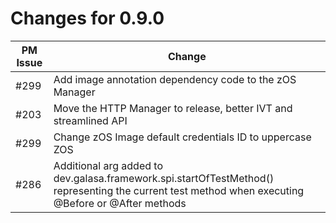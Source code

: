 # Changes for 0.9.0

| PM Issue      | Change        |
| ------------- | ------------- |
| #299 | Add image annotation dependency code to the zOS Manager |
| #203 | Move the HTTP Manager to release, better IVT and streamlined API |
| #299 | Change zOS Image default credentials ID to uppercase ZOS |
| #286 | Additional arg added to dev.galasa.framework.spi.startOfTestMethod() representing the current test method when executing @Before or @After methods |
